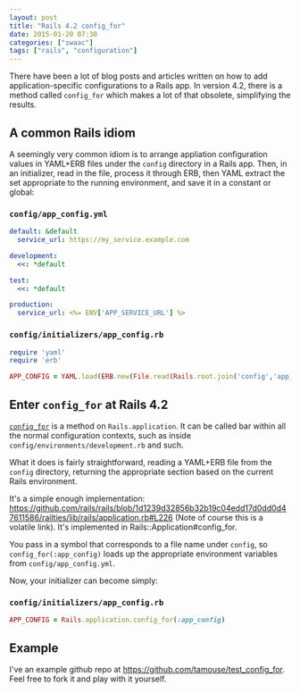 ```yaml
---
layout: post
title: "Rails 4.2 config_for"
date: 2015-01-20 07:30
categories: ["swaac"]
tags: ["rails", "configuration"]
---
```

There have been a lot of blog posts and articles written on how to add
application-specific configurations to a Rails app. In version 4.2,
there is a method called `config_for` which makes a lot of that
obsolete, simplifying the results.

## A common Rails idiom

A seemingly very common idiom is to arrange appliation configuration
values in YAML+ERB files under the `config` directory in a Rails
app. Then, in an initializer, read in the file, process it through
ERB, then YAML extract the set appropriate to the running environment,
and save it in a constant or global:

### `config/app_config.yml`

``` yaml
default: &default
  service_url: https://my_service.example.com

development:
  <<: *default

test:
  <<: *default

production:
  service_url: <%= ENV['APP_SERVICE_URL'] %>
```

### `config/initializers/app_config.rb`

``` ruby
require 'yaml'
require 'erb'

APP_CONFIG = YAML.load(ERB.new(File.read(Rails.root.join('config','app_config.yml'))).result)[Rails.env] || {}
```

## Enter `config_for` at Rails 4.2

[`config_for`](http://api.rubyonrails.org/classes/Rails/Application.html#method-i-config_for)
is a method on `Rails.application`. It can be called bar within all
the normal configuration contexts, such as inside
`config/environments/development.rb` and such.

What it does is fairly straightforward, reading a YAML+ERB file from
the `config` directory, returning the appropriate section based on the
current Rails environment.

It's a simple enough implementation:
<https://github.com/rails/rails/blob/1d1239d32856b32b19c04edd17d0dd0d47611586/railties/lib/rails/application.rb#L226>
(Note of course this is a volatile link). It's implemented in
Rails::Application#config_for.

You pass in a symbol that corresponds to a file name under `config`,
so `config_for(:app_config)` loads up the appropriate environment
variables from `config/app_config.yml`.

Now, your initializer can become simply:

### `config/initializers/app_config.rb`

``` ruby
APP_CONFIG = Rails.application.config_for(:app_config)
```

## Example

I've an example github repo at
<https://github.com/tamouse/test_config_for>. Feel free to fork it and
play with it yourself.
